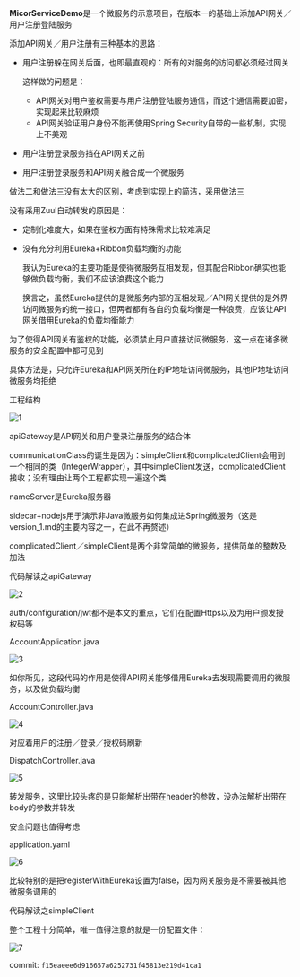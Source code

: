 **MicorServiceDemo**是一个微服务的示意项目，在版本一的基础上添加API网关／用户注册登陆服务

添加API网关／用户注册有三种基本的思路：

+ 用户注册躲在网关后面，也即最直观的：所有的对服务的访问都必须经过网关

  这样做的问题是：

  + API网关对用户鉴权需要与用户注册登陆服务通信，而这个通信需要加密，实现起来比较麻烦
  + API网关验证用户身份不能再使用Spring Security自带的一些机制，实现上不美观

+ 用户注册登录服务挡在API网关之前

+ 用户注册登录服务和API网关融合成一个微服务

做法二和做法三没有太大的区别，考虑到实现上的简洁，采用做法三

没有采用Zuul自动转发的原因是：

+ 定制化难度大，如果在鉴权方面有特殊需求比较难满足

+ 没有充分利用Eureka+Ribbon负载均衡的功能

  我认为Eureka的主要功能是使得微服务互相发现，但其配合Ribbon确实也能够做负载均衡，我们不应该浪费这个能力

  换言之，虽然Eureka提供的是微服务内部的互相发现／API网关提供的是外界访问微服务的统一接口，但两者都有各自的负载均衡是一种浪费，应该让API网关借用Eureka的负载均衡能力

为了使得API网关有鉴权的功能，必须禁止用户直接访问微服务，这一点在诸多微服务的安全配置中都可见到

具体方法是，只允许Eureka和API网关所在的IP地址访问微服务，其他IP地址访问微服务均拒绝



工程结构

![1](1.jpg)

apiGateway是API网关和用户登录注册服务的结合体

communicationClass的诞生是因为：simpleClient和complicatedClient会用到一个相同的类（IntegerWrapper），其中simpleClient发送，complicatedClient接收；没有理由让两个工程都实现一遍这个类

nameServer是Eureka服务器

sidecar+nodejs用于演示非Java微服务如何集成进Spring微服务（这是version_1.md的主要内容之一，在此不再赘述）

complicatedClient／simpleClient是两个非常简单的微服务，提供简单的整数及加法



代码解读之apiGateway

![2](2.jpg)

auth/configuration/jwt都不是本文的重点，它们在配置Https以及为用户颁发授权码等

AccountApplication.java

![3](3.jpg)

如你所见，这段代码的作用是使得API网关能够借用Eureka去发现需要调用的微服务，以及做负载均衡

AccountController.java

![4](4.jpg)

对应着用户的注册／登录／授权码刷新

DispatchController.java

![5](5.jpg)

转发服务，这里比较头疼的是只能解析出带在header的参数，没办法解析出带在body的参数并转发

安全问题也值得考虑

application.yaml

![6](6.jpg)

比较特别的是把registerWithEureka设置为false，因为网关服务是不需要被其他微服务调用的



代码解读之simpleClient

整个工程十分简单，唯一值得注意的就是一份配置文件：

![7](7.jpg)



commit: `f15eaeee6d916657a6252731f45813e219d41ca1`